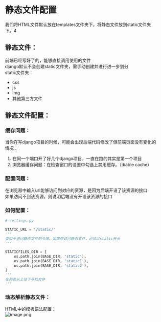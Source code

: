 # 静态文件配置
我们将HTML文件默认放在templates文件夹下，将静态文件放到static文件夹下。4
<a name="XNXhO"></a>
## 静态文件：
前端已经写好了的，能够直接调用使用的文件<br />django默认不会创建static文件夹，需手动创建并进行进一步划分<br />static文件夹：

- css
- js
- img
- 其他第三方文件
<a name="wTJTM"></a>
## 静态文件配置：
<a name="YWEEc"></a>
### 缓存问题：
当你在写django项目的时候，可能会出现后端代码修改了但前端页面没有变化的情况：

1. 在同一个端口开了好几个django项目，一直在跑的其实是第一个项目
2. 浏览器缓存问题：在检查窗口的设置中勾选上禁用缓存。（diable cache）
<a name="ybeKS"></a>
### 配置问题：
在浏览器中输入url能够访问到对应的资源，是因为后端开设了该资源的接口<br />如果访问不到该资源，则说明后端没有开设该资源的接口
<a name="MVnc9"></a>
### 如何配置：
```python
# settings.py

STATIC_URL = '/static/' 
'''
类似于访问静态文件的令牌，如果想访问静态文件，必须以static开头
'''

STATICFILES_DIR = [
	os.path.join(BASE_DIR, 'static'),
    os.path.join(BASE_DIR, 'static1'),
    os.path.join(BASE_DIR, 'static2'),
]
'''
在列表从上往下寻找文件
'''
```
<a name="E0amy"></a>
### 动态解析静态文件：
HTML中的模板语法配置：<br />![image.png](https://cdn.nlark.com/yuque/0/2022/png/2725910/1641462320733-a1442a33-25df-4572-aa42-93ae0bfdc88a.png#clientId=u849dd4e0-e7df-4&crop=0&crop=0&crop=1&crop=1&from=paste&height=96&id=u88f27005&margin=%5Bobject%20Object%5D&name=image.png&originHeight=191&originWidth=1192&originalType=binary&ratio=1&rotation=0&showTitle=false&size=126437&status=done&style=none&taskId=u0dfb062e-d45f-4993-a5a9-4ccb9619059&title=&width=596)
